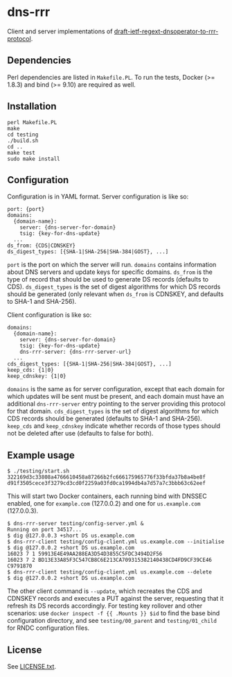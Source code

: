 # dns-rrr

Client and server implementations of [draft-ietf-regext-dnsoperator-to-rrr-protocol](https://tools.ietf.org/html/draft-ietf-regext-dnsoperator-to-rrr-protocol).

## Dependencies

Perl dependencies are listed in `Makefile.PL`.  To run the tests,
Docker (>= 1.8.3) and bind (>= 9.10) are required as well.

## Installation

    perl Makefile.PL
    make
    cd testing
    ./build.sh
    cd ..
    make test
    sudo make install

## Configuration

Configuration is in YAML format.  Server configuration is like so:

    port: {port}
    domains:
      {domain-name}:
        server: {dns-server-for-domain}
        tsig: {key-for-dns-update}
      ...
    ds_from: {CDS|CDNSKEY}
    ds_digest_types: [{SHA-1|SHA-256|SHA-384|GOST}, ...]

`port` is the port on which the server will run.  `domains` contains
information about DNS servers and update keys for specific domains.
`ds_from` is the type of record that should be used to generate DS
records (defaults to CDS).  `ds_digest_types` is the set of digest
algorithms for which DS records should be generated (only relevant
when `ds_from` is CDNSKEY, and defaults to SHA-1 and SHA-256).

Client configuration is like so:

    domains:
      {domain-name}:
        server: {dns-server-for-domain}
        tsig: {key-for-dns-update}
        dns-rrr-server: {dns-rrr-server-url}
      ...
    cds_digest_types: [{SHA-1|SHA-256|SHA-384|GOST}, ...]
    keep_cds: {1|0}
    keep_cdnskey: {1|0}

`domains` is the same as for server configuration, except that each
domain for which updates will be sent must be present, and each domain
must have an additional `dns-rrr-server` entry pointing to the server
providing this protocol for that domain.  `cds_digest_types` is the
set of digest algorithms for which CDS records should be generated
(defaults to SHA-1 and SHA-256).  `keep_cds` and `keep_cdnskey`
indicate whether records of those types should not be deleted after
use (defaults to false for both).

## Example usage

    $ ./testing/start.sh
    322169d3c33808a4766610458a87266b2fc666175965776f33bfda37b8a4be8f
    d91f3505cece3f3279cd3cd0f2259a03fd0ca1994db4a7d57a7c3bbb63c62eef

This will start two Docker containers, each running bind with DNSSEC
enabled, one for `example.com` (127.0.0.2) and one for
`us.example.com` (127.0.0.3).

    $ dns-rrr-server testing/config-server.yml &
    Running on port 34517...
    $ dig @127.0.0.3 +short DS us.example.com
    $ dns-rrr-client testing/config-client.yml us.example.com --initialise
    $ dig @127.0.0.2 +short DS us.example.com
    16023 7 1 59913E4E49AA288EA3D54D3855C5FDC3494D2F56
    16023 7 2 BD13E33A85F3C547CB8C6E213CA709315382140438CD4FD9CF39CE46 C9791870
    $ dns-rrr-client testing/config-client.yml us.example.com --delete
    $ dig @127.0.0.2 +short DS us.example.com

The other client command is `--update`, which recreates the CDS and
CDNSKEY records and executes a PUT against the server, requesting that
it refresh its DS records accordingly.  For testing key rollover and
other scenarios: use `docker inspect -f {{ .Mounts }} $id` to find the
base bind configuration directory, and see `testing/00_parent` and
`testing/01_child` for RNDC configuration files.

## License

See [LICENSE.txt](LICENSE.txt).

